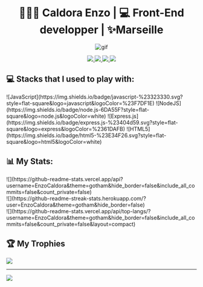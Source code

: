 <h1 align="center">👨🏻‍💻 Caldora Enzo | 💻 Front-End developper | ✨Marseille</h1>

<p align="center">
<img src="https://zupimages.net/up/23/30/m4pe.gif" alt="gif"/>
</p>
<p align="center">
<a href="https://www.linkedin.com/in/enzo-caldora/" target="_blank">
  <img src ="https://zupimages.net/up/23/30/f7f4.png" alt"Linkedin"/>
</a>
<a href="mailto:ecaldora@gmail.com" target="_blank">
  <img src ="https://zupimages.net/up/23/30/vik5.png" alt"email"/>
</a>
<a href="https://twitter.com/caldora_enzo" target="_blank">
  <img src ="https://zupimages.net/up/23/30/2ntq.png" alt"Twitter"/>
</a>
<a href="https://open.spotify.com/user/1133107738?si=9866991b68c64e8a" target="_blank">
  <img src ="https://zupimages.net/up/23/30/zxz8.png" alt"Spotify"/>
</a>
</p>



<h2> 💻 Stacks that I used to play with: </h2>
![JavaScript](https://img.shields.io/badge/javascript-%23323330.svg?style=flat-square&logo=javascript&logoColor=%23F7DF1E) ![NodeJS](https://img.shields.io/badge/node.js-6DA55F?style=flat-square&logo=node.js&logoColor=white) ![Express.js](https://img.shields.io/badge/express.js-%23404d59.svg?style=flat-square&logo=express&logoColor=%2361DAFB) ![HTML5](https://img.shields.io/badge/html5-%23E34F26.svg?style=flat-square&logo=html5&logoColor=white)
<h2> 📊 My Stats:</h2>
![](https://github-readme-stats.vercel.app/api?username=EnzoCaldora&theme=gotham&hide_border=false&include_all_commits=false&count_private=false)<br/>
![](https://github-readme-streak-stats.herokuapp.com/?user=EnzoCaldora&theme=gotham&hide_border=false)<br/>
![](https://github-readme-stats.vercel.app/api/top-langs/?username=EnzoCaldora&theme=gotham&hide_border=false&include_all_commits=false&count_private=false&layout=compact)

## 🏆 My Trophies
![](https://github-profile-trophy.vercel.app/?username=EnzoCaldora&theme=algolia&no-frame=false&no-bg=false&margin-w=4)

---
[![](https://visitcount.itsvg.in/api?id=EnzoCaldora&icon=6&color=0)](https://visitcount.itsvg.in)

<!-- Proudly created with GPRM ( https://gprm.itsvg.in ) -->

<!--




**EnzoCaldora/EnzoCaldora** is a ✨ _special_ ✨ repository because its `README.md` (this file) appears on your GitHub profile.

Here are some ideas to get you started:

- 🔭 I’m currently working on ...
- 🌱 I’m currently learning ...
- 👯 I’m looking to collaborate on ...
- 🤔 I’m looking for help with ...
- 💬 Ask me about ...
- 📫 How to reach me: ...
- 😄 Pronouns: ...
- ⚡ Fun fact: ...
-->
